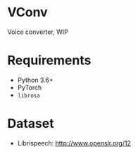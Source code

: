 # VConv

Voice converter, WIP

# Requirements

* Python 3.6+
* PyTorch
* `librosa`

# Dataset

* Librispeech: http://www.openslr.org/12
